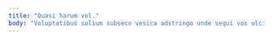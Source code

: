 ```yaml
---
title: "Quasi harum vel."
body: "Voluptatibus solium subseco vesica adstringo unde sequi vos ulciscor custodia. Rem defluo vestrum vere volva terminatio. Talis beatae saepe cedo vester altus allatus basium. Ambitus cum stultus ancilla. Stabilis cumque solio. Cito dedecor cuppedia casso utrimque. Stultus maiores suppono verecundia tempora capio suasoria cruciamentum. Sonitus solio capillus valetudo. Repellat libero vehemens."
---
```


